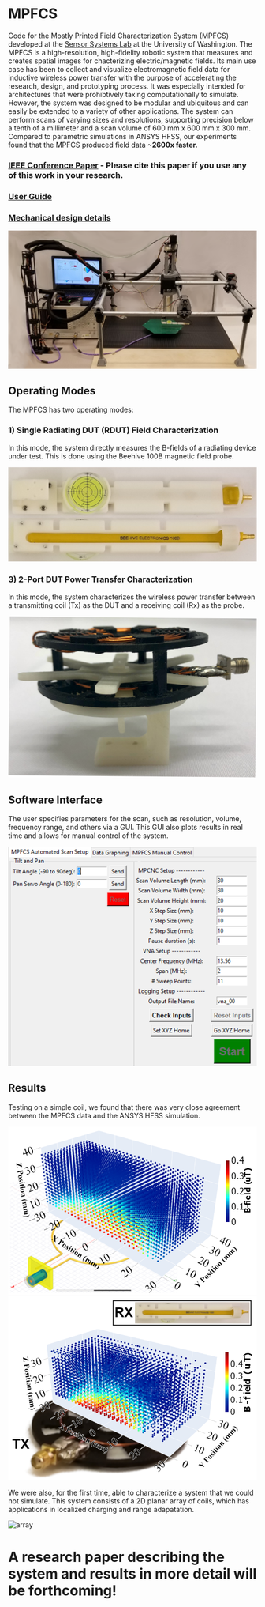 # MPFCS

Code for the Mostly Printed Field Characterization System (MPFCS) developed at the [Sensor Systems Lab](https://sensor.cs.washington.edu/) at the University of Washington. The MPFCS is a high-resolution, high-fidelity robotic system that measures and creates spatial images for chacterizing electric/magnetic fields. Its main use case has been to collect and visualize electromagnetic field data for inductive wireless power transfer with the purpose of accelerating the research, design, and prototyping process. It was especially intended for architectures that were prohibtively taxing computationally to simulate. However, the system was designed to be modular and ubiquitous and can easily be extended to a variety of other applications. The system can perform scans of varying sizes and resolutions, supporting precision below a tenth of a millimeter and a scan volume of 600 mm x 600 mm x 300 mm. Compared to parametric simulations in ANSYS HFSS, our experiments found that the MPFCS produced field data **~2600x faster.** 

### [IEEE Conference Paper](https://ieeexplore.ieee.org/document/9457995) - Please cite this paper if you use any of this work in your research. 
### [User Guide](https://docs.google.com/document/d/1zT0MVRinPYnFrcWxW5tWwU1jPcRDlMU2P0lsJRck3NE)
### [Mechanical design details](https://www.thingiverse.com/thing:4729725)

![mpfcs](https://github.com/usmank13/MPFCS/blob/master/mpfcs_full_system.png "MPFCS Full System")


## Operating Modes

The MPFCS has two operating modes:

### 1) Single Radiating DUT (RDUT) Field Characterization

In this mode, the system directly measures the B-fields of a radiating device under test. This is done using the Beehive 100B magnetic field probe. 


![mpfcs_beehive](https://github.com/usmank13/MPFCS/blob/master/mounted%20beehive.png "MPFCS Beehive Probe")

### 3) 2-Port DUT Power Transfer Characterization

In this mode, the system characterizes the wireless power transfer between a transmitting coil (Tx) as the DUT and a receiving coil (Rx) as the probe.


![mpfcs_coil_mount](https://github.com/usmank13/MPFCS/blob/master/universal_coil_mount.png "Universal Coil Mount")


## Software Interface

The user specifies parameters for the scan, such as resolution, volume, frequency range, and others via a GUI. This GUI also plots results in real time and allows for manual control of the system. 

![mpfcs_gui](https://github.com/usmank13/MPFCS/blob/master/mpfcs%20gui.png "MPFCS GUI")

## Results

Testing on a simple coil, we found that there was very close agreement between the MPFCS data and the ANSYS HFSS simulation. 

![sim](https://github.com/usmank13/MPFCS/blob/master/coil_loop_38p5_sim.png "simulation")
![exp](https://github.com/usmank13/MPFCS/blob/master/38p5_to_bh_100b_20210206-1309.png "experiment")


We were also, for the first time, able to characterize a system that we could not simulate. This system consists of a 2D planar array of coils, which has applications in localized charging and range adapatation. 

![array](https://github.com/usmank13/MPFCS/blob/master/planar_array_to_coil_loop_38p5mm_spiral_50mm.png "Planar array")

A research paper describing the system and results in more detail will be forthcoming!
==


